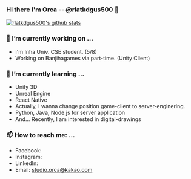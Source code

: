 ### Hi there I'm Orca -- @rlatkdgus500 👋

[![rlatkdgus500's github stats](https://github-readme-stats.vercel.app/api?username=rlatkdgus500&show_icons=true&hide_border=true)](https://github.com/rlatkdgus500)

### 🔭 I’m currently working on ...
- I'm Inha Univ. CSE student. (5/8)
- Working on Banjihagames via part-time. (Unity Client) 

### 🌱 I’m currently learning ...
- Unity 3D
- Unreal Engine
- React Native
- Actually, I wanna change position game-client to server-enginering.
- Python, Java, Node.js for server application
- And... Recently, I am interested in digital-drawings

### 📫 How to reach me: ...
- Facebook: 
- Instagram: 
- LinkedIn:
- Email: studio.orca@kakao.com  

